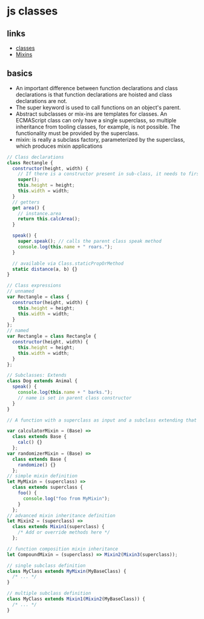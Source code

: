 # js classes

## links

- [classes](https://developer.mozilla.org/en-US/docs/Web/JavaScript/Reference/Classes)
- [Mixins](http://justinfagnani.com/2015/12/21/real-mixins-with-javascript-classes/)

## basics

- An important difference between function declarations and class declarations is that function declarations are hoisted and class declarations are not.
- The super keyword is used to call functions on an object's parent.
- Abstract subclasses or mix-ins are templates for classes. An ECMAScript class can only have a single superclass, so multiple inheritance from tooling classes, for example, is not possible. The functionality must be provided by the superclass.
- mixin: is really a subclass factory, parameterized by the superclass, which produces mixin applications

```js
// Class declarations
class Rectangle {
  constructor(height, width) {
    // If there is a constructor present in sub-class, it needs to first call super() before using "this".
    super();
    this.height = height;
    this.width = width;
  }
  // getters
  get area() {
    // instance.area
    return this.calcArea();
  }

  speak() {
    super.speak(); // calls the parent class speak method
    console.log(this.name + " roars.");
  }

  // available via Class.staticPropOrMethod
  static distance(a, b) {}
}

// Class expressions
// unnamed
var Rectangle = class {
  constructor(height, width) {
    this.height = height;
    this.width = width;
  }
};
// named
var Rectangle = class Rectangle {
  constructor(height, width) {
    this.height = height;
    this.width = width;
  }
};

// Subclasses: Extends
class Dog extends Animal {
  speak() {
    console.log(this.name + " barks.");
    // name is set in parent class constructor
  }
}

// A function with a superclass as input and a subclass extending that superclass as output can be used to implement mix-ins in ECMAScript:

var calculatorMixin = (Base) =>
  class extends Base {
    calc() {}
  };
var randomizerMixin = (Base) =>
  class extends Base {
    randomize() {}
  };
// simple mixin definition
let MyMixin = (superclass) =>
  class extends superclass {
    foo() {
      console.log("foo from MyMixin");
    }
  };
// advanced mixin inheritance definition
let Mixin2 = (superclass) =>
  class extends Mixin1(superclass) {
    /* Add or override methods here */
  };

// function composition mixin inheritance
let CompoundMixin = (superclass) => Mixin2(Mixin3(superclass));

// single subclass definition
class MyClass extends MyMixin(MyBaseClass) {
  /* ... */
}

// multiple subclass definition
class MyClass extends Mixin1(Mixin2(MyBaseClass)) {
  /* ... */
}
```
